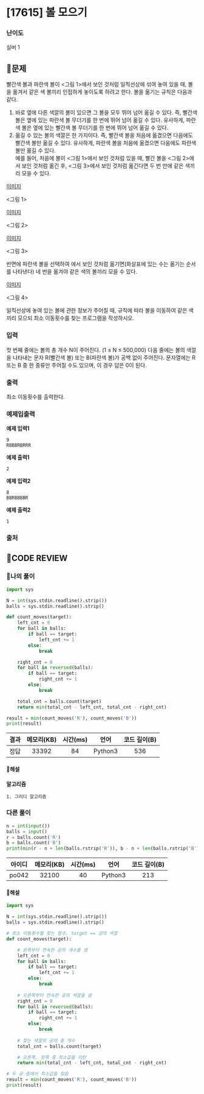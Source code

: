 # [17615] 볼 모으기

### **난이도**
실버 1
## **📝문제**
빨간색 볼과 파란색 볼이 <그림 1>에서 보인 것처럼 일직선상에 섞여 놓여 있을 때, 볼을 옮겨서 같은 색 볼끼리 인접하게 놓이도록 하려고 한다. 볼을 옮기는 규칙은 다음과 같다.

1. 바로 옆에 다른 색깔의 볼이 있으면 그 볼을 모두 뛰어 넘어 옮길 수 있다. 즉, 빨간색 볼은 옆에 있는 파란색 볼 무더기를 한 번에 뛰어 넘어 옮길 수 있다. 유사하게, 파란색 볼은 옆에 있는 빨간색 볼 무더기를 한 번에 뛰어 넘어 옮길 수 있다.
2. 옮길 수 있는 볼의 색깔은 한 가지이다. 즉, 빨간색 볼을 처음에 옮겼으면 다음에도 빨간색 볼만 옮길 수 있다. 유사하게, 파란색 볼을 처음에 옮겼으면 다음에도 파란색 볼만 옮길 수 있다.  
예를 들어, 처음에 볼이 <그림 1>에서 보인 것처럼 있을 때, 빨간 볼을 <그림 2>에서 보인 것처럼 옮긴 후, <그림 3>에서 보인 것처럼 옮긴다면 두 번 만에 같은 색끼리 모을 수 있다.

[이미지](https://upload.acmicpc.net/347db7e2-5704-4a28-ab85-682bf30f3816/-/crop/894x133/0,0/-/preview/)

<그림 1>

[이미지](https://upload.acmicpc.net/347db7e2-5704-4a28-ab85-682bf30f3816/-/crop/894x162/0,228/-/preview/)

<그림 2>

[이미지](https://upload.acmicpc.net/347db7e2-5704-4a28-ab85-682bf30f3816/-/crop/894x166/0,480/-/preview/)

<그림 3>

반면에 파란색 볼을 선택하여 에서 보인 것처럼 옮기면(화살표에 있는 수는 옮기는 순서를 나타낸다) 네 번을 옮겨야 같은 색의 볼끼리 모을 수 있다.

[이미지](https://upload.acmicpc.net/cf727ec0-1542-4ca1-bdb8-cfc695a5bdfa/-/preview/)

<그림 4>

일직선상에 놓여 있는 볼에 관한 정보가 주어질 때, 규칙에 따라 볼을 이동하여 같은 색끼리 모으되 최소 이동횟수를 찾는 프로그램을 작성하시오.
### **입력**
첫 번째 줄에는 볼의 총 개수 N이 주어진다. (1 ≤ N ≤ 500,000) 다음 줄에는 볼의 색깔을 나타내는 문자 R(빨간색 볼) 또는 B(파란색 볼)가 공백 없이 주어진다. 문자열에는 R 또는 B 중 한 종류만 주어질 수도 있으며, 이 경우 답은 0이 된다.
### **출력**
최소 이동횟수를 출력한다.
### **예제입출력**

**예제 입력1**

```
9
RBBBRBRRR
```

**예제 출력1**

```
2
```

**예제 입력2**

```
8
BBRBBBBR
```

**예제 출력2**

```
1
```

### **출처**

## **🧐CODE REVIEW**

### **🧾나의 풀이**

```python
import sys

N = int(sys.stdin.readline().strip())
balls = sys.stdin.readline().strip()

def count_moves(target):
    left_cnt = 0
    for ball in balls:
        if ball == target:
            left_cnt += 1
        else:
            break

    right_cnt = 0
    for ball in reversed(balls):
        if ball == target:
            right_cnt += 1
        else:
            break

    total_cnt = balls.count(target)
    return min(total_cnt - left_cnt, total_cnt - right_cnt)

result = min(count_moves('R'), count_moves('B'))
print(result)
```

결과	| 메모리(KB) |	시간(ms) |	언어 |	코드 길이(B)
:----:|:-----:|:-----:|:-----:|:--------:
정답|33392|84|Python3|536
#### **📝해설**

**알고리즘**
```
1. 그리디 알고리즘
```

### **다른 풀이**

```python
n = int(input())
balls = input()
r = balls.count('R')
b = balls.count('B')
print(min(r - n + len(balls.rstrip('R')), b - n + len(balls.rstrip('B')), r - n + len(balls.lstrip('R')), b - n + len(balls.lstrip('B'))))
```

아이디 | 메모리(KB) |	시간(ms) |	언어 |	코드 길이(B) 
:-----:|:-----:|:-----:|:----:|:--------:
po042|32100|40|Python3|213
#### **📝해설**

```python
import sys

N = int(sys.stdin.readline().strip())
balls = sys.stdin.readline().strip()

# 최소 이동횟수를 찾는 함수. target == 공의 색깔
def count_moves(target):

    # 왼쪽부터 연속한 공의 개수를 셈
    left_cnt = 0
    for ball in balls:
        if ball == target:
            left_cnt += 1
        else:
            break
    
    # 오른쪽부터 연속한 공의 색깔을 셈
    right_cnt = 0
    for ball in reversed(balls):
        if ball == target:
            right_cnt += 1
        else:
            break
    
    # 찾는 색깔의 공의 총 개수
    total_cnt = balls.count(target)

    # 오른쪽, 왼쪽 중 최소값을 리턴
    return min(total_cnt - left_cnt, total_cnt - right_cnt)

# 두 공 중에서 최소값을 찾음
result = min(count_moves('R'), count_moves('B'))
print(result)
```